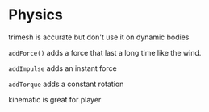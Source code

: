 # Physics

trimesh is accurate but don't use it on dynamic bodies

`addForce()` adds a force that last  a long time like the wind.

`addImpulse` adds an instant force

`addTorque` adds a constant rotation

kinematic is great for player